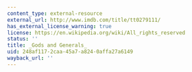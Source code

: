 ```yaml
---
content_type: external-resource
external_url: http://www.imdb.com/title/tt0279111/
has_external_license_warning: true
license: https://en.wikipedia.org/wiki/All_rights_reserved
status: ''
title: _Gods and Generals_
uid: 248af117-2caa-45a7-a824-0affa27a6149
wayback_url: ''
---
```

